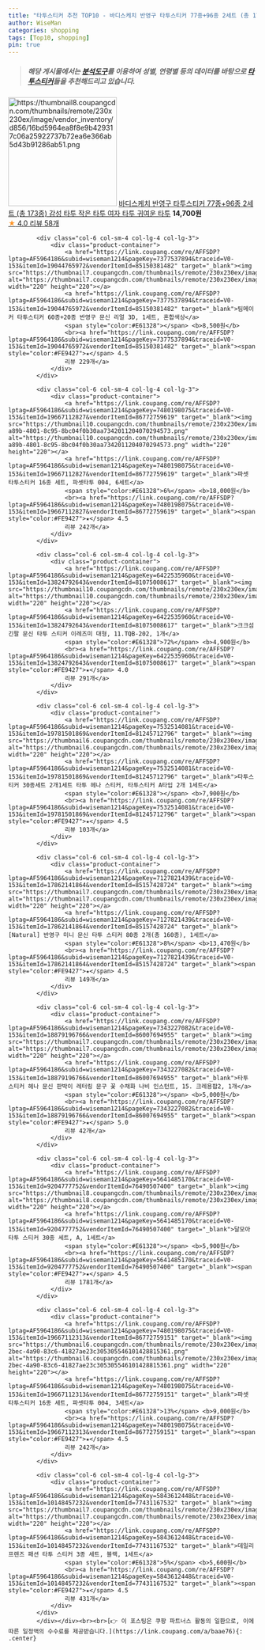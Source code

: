 ```yaml
---
title: "타투스티커 추천 TOP10 - 바디스케치 반영구 타투스티커 77종+96종 2세트 (총 173종) 감성 타투 작은 타투 여자 타투 귀여운 타투"
author: WiseMan
categories: shopping
tags: [Top10, shopping]
pin: true
---
```


> ##### 해당 게시물에서는 [**분석도구**](https://itemscout.io/)를 이용하여 **성별**, **연령별** 등의 데이터를 바탕으로 [**타투스티커**](https://link.coupang.com/a/baae76)들을 추천해드리고 있습니다.
<div class="container"><div class="row">
            <div class="col-6 col-sm-4 col-lg-4 col-lg-3">
                <div class="product-container">
                    <a href="https://link.coupang.com/re/AFFSDP?lptag=AF5964186&subid=wiseman1214&pageKey=7534816696&traceid=V0-153&itemId=19793051589&vendorItemId=86810588934" target="_blank"><img src="https://thumbnail8.coupangcdn.com/thumbnails/remote/230x230ex/image/vendor_inventory/d856/16bd5964ea8f8e9b429317c06a25922737b72ea6e366ab5d43b91286ab51.png" alt="https://thumbnail8.coupangcdn.com/thumbnails/remote/230x230ex/image/vendor_inventory/d856/16bd5964ea8f8e9b429317c06a25922737b72ea6e366ab5d43b91286ab51.png" width="220" height="220"></a>
                    <a href="https://link.coupang.com/re/AFFSDP?lptag=AF5964186&subid=wiseman1214&pageKey=7534816696&traceid=V0-153&itemId=19793051589&vendorItemId=86810588934" target="_blank">바디스케치 반영구 타투스티커 77종+96종 2세트 (총 173종) 감성 타투 작은 타투 여자 타투 귀여운 타투</a>
                    <span style="color:#E61328"></span> <b>14,700원</b>
                    <br><a href="https://link.coupang.com/re/AFFSDP?lptag=AF5964186&subid=wiseman1214&pageKey=7534816696&traceid=V0-153&itemId=19793051589&vendorItemId=86810588934" target="_blank"><span style="color:#FE9427">★</span> 4.0
                    리뷰 58개</a>
                </div>
            </div>
            
            <div class="col-6 col-sm-4 col-lg-4 col-lg-3">
                <div class="product-container">
                    <a href="https://link.coupang.com/re/AFFSDP?lptag=AF5964186&subid=wiseman1214&pageKey=7377537894&traceid=V0-153&itemId=19044765972&vendorItemId=85150381482" target="_blank"><img src="https://thumbnail7.coupangcdn.com/thumbnails/remote/230x230ex/image/vendor_inventory/c8b6/fe1b051667ad3fe868ed9f4dfc4058f11b0b3bed5579c69bf61cf78476a3.jpg" alt="https://thumbnail7.coupangcdn.com/thumbnails/remote/230x230ex/image/vendor_inventory/c8b6/fe1b051667ad3fe868ed9f4dfc4058f11b0b3bed5579c69bf61cf78476a3.jpg" width="220" height="220"></a>
                    <a href="https://link.coupang.com/re/AFFSDP?lptag=AF5964186&subid=wiseman1214&pageKey=7377537894&traceid=V0-153&itemId=19044765972&vendorItemId=85150381482" target="_blank">팀메이커 타투스티커 60종+20종 반영구 문신 리얼 3D, 1세트, 혼합색상</a>
                    <span style="color:#E61328"></span> <b>8,500원</b>
                    <br><a href="https://link.coupang.com/re/AFFSDP?lptag=AF5964186&subid=wiseman1214&pageKey=7377537894&traceid=V0-153&itemId=19044765972&vendorItemId=85150381482" target="_blank"><span style="color:#FE9427">★</span> 4.5
                    리뷰 229개</a>
                </div>
            </div>
            
            <div class="col-6 col-sm-4 col-lg-4 col-lg-3">
                <div class="product-container">
                    <a href="https://link.coupang.com/re/AFFSDP?lptag=AF5964186&subid=wiseman1214&pageKey=7480198075&traceid=V0-153&itemId=19667112827&vendorItemId=86772759619" target="_blank"><img src="https://thumbnail10.coupangcdn.com/thumbnails/remote/230x230ex/image/retail/images/2001df8b-a89b-4801-8c95-8bc04f0b30aa7342011204070294573.png" alt="https://thumbnail10.coupangcdn.com/thumbnails/remote/230x230ex/image/retail/images/2001df8b-a89b-4801-8c95-8bc04f0b30aa7342011204070294573.png" width="220" height="220"></a>
                    <a href="https://link.coupang.com/re/AFFSDP?lptag=AF5964186&subid=wiseman1214&pageKey=7480198075&traceid=V0-153&itemId=19667112827&vendorItemId=86772759619" target="_blank">파셋 타투스티커 16종 세트, 파셋타투 004, 6세트</a>
                    <span style="color:#E61328">6%</span> <b>18,000원</b>
                    <br><a href="https://link.coupang.com/re/AFFSDP?lptag=AF5964186&subid=wiseman1214&pageKey=7480198075&traceid=V0-153&itemId=19667112827&vendorItemId=86772759619" target="_blank"><span style="color:#FE9427">★</span> 4.5
                    리뷰 242개</a>
                </div>
            </div>
            
            <div class="col-6 col-sm-4 col-lg-4 col-lg-3">
                <div class="product-container">
                    <a href="https://link.coupang.com/re/AFFSDP?lptag=AF5964186&subid=wiseman1214&pageKey=6422535960&traceid=V0-153&itemId=13824792643&vendorItemId=81075008617" target="_blank"><img src="https://thumbnail10.coupangcdn.com/thumbnails/remote/230x230ex/image/vendor_inventory/c2c8/2443c1f6d0241c19c9694bdf23a5450973d21d64008afc9c5cf726f40b8c.jpg" alt="https://thumbnail10.coupangcdn.com/thumbnails/remote/230x230ex/image/vendor_inventory/c2c8/2443c1f6d0241c19c9694bdf23a5450973d21d64008afc9c5cf726f40b8c.jpg" width="220" height="220"></a>
                    <a href="https://link.coupang.com/re/AFFSDP?lptag=AF5964186&subid=wiseman1214&pageKey=6422535960&traceid=V0-153&itemId=13824792643&vendorItemId=81075008617" target="_blank">크크섬 긴팔 문신 타투 스티커 이레즈미 대형, 11.TQB-202, 1개</a>
                    <span style="color:#E61328">72%</span> <b>4,900원</b>
                    <br><a href="https://link.coupang.com/re/AFFSDP?lptag=AF5964186&subid=wiseman1214&pageKey=6422535960&traceid=V0-153&itemId=13824792643&vendorItemId=81075008617" target="_blank"><span style="color:#FE9427">★</span> 4.0
                    리뷰 291개</a>
                </div>
            </div>
            
            <div class="col-6 col-sm-4 col-lg-4 col-lg-3">
                <div class="product-container">
                    <a href="https://link.coupang.com/re/AFFSDP?lptag=AF5964186&subid=wiseman1214&pageKey=7532514081&traceid=V0-153&itemId=19781501869&vendorItemId=81245712796" target="_blank"><img src="https://thumbnail6.coupangcdn.com/thumbnails/remote/230x230ex/image/vendor_inventory/264f/bfcf790b48691f9ae7f856d0e5daba04104a1fbba60adf2b61f6b5ebf0b4.jpg" alt="https://thumbnail6.coupangcdn.com/thumbnails/remote/230x230ex/image/vendor_inventory/264f/bfcf790b48691f9ae7f856d0e5daba04104a1fbba60adf2b61f6b5ebf0b4.jpg" width="220" height="220"></a>
                    <a href="https://link.coupang.com/re/AFFSDP?lptag=AF5964186&subid=wiseman1214&pageKey=7532514081&traceid=V0-153&itemId=19781501869&vendorItemId=81245712796" target="_blank">타투스티커 30종세트 2개1세트 타투 헤나 스티커, 타투스티커 A타입 2개 1세트</a>
                    <span style="color:#E61328"></span> <b>7,900원</b>
                    <br><a href="https://link.coupang.com/re/AFFSDP?lptag=AF5964186&subid=wiseman1214&pageKey=7532514081&traceid=V0-153&itemId=19781501869&vendorItemId=81245712796" target="_blank"><span style="color:#FE9427">★</span> 4.5
                    리뷰 103개</a>
                </div>
            </div>
            
            <div class="col-6 col-sm-4 col-lg-4 col-lg-3">
                <div class="product-container">
                    <a href="https://link.coupang.com/re/AFFSDP?lptag=AF5964186&subid=wiseman1214&pageKey=7127821439&traceid=V0-153&itemId=17862141864&vendorItemId=85157428724" target="_blank"><img src="https://thumbnail7.coupangcdn.com/thumbnails/remote/230x230ex/image/vendor_inventory/1ac1/99edb5cba245aab70cfd6fdd1e803640994eed622c86315cc3b291e52522.jpg" alt="https://thumbnail7.coupangcdn.com/thumbnails/remote/230x230ex/image/vendor_inventory/1ac1/99edb5cba245aab70cfd6fdd1e803640994eed622c86315cc3b291e52522.jpg" width="220" height="220"></a>
                    <a href="https://link.coupang.com/re/AFFSDP?lptag=AF5964186&subid=wiseman1214&pageKey=7127821439&traceid=V0-153&itemId=17862141864&vendorItemId=85157428724" target="_blank">[Natural] 반영구 미니 문신 타투 스티커 80종 2개(총 160종), 1세트</a>
                    <span style="color:#E61328">8%</span> <b>13,470원</b>
                    <br><a href="https://link.coupang.com/re/AFFSDP?lptag=AF5964186&subid=wiseman1214&pageKey=7127821439&traceid=V0-153&itemId=17862141864&vendorItemId=85157428724" target="_blank"><span style="color:#FE9427">★</span> 4.5
                    리뷰 149개</a>
                </div>
            </div>
            
            <div class="col-6 col-sm-4 col-lg-4 col-lg-3">
                <div class="product-container">
                    <a href="https://link.coupang.com/re/AFFSDP?lptag=AF5964186&subid=wiseman1214&pageKey=7343227082&traceid=V0-153&itemId=18879196766&vendorItemId=86007694955" target="_blank"><img src="https://thumbnail7.coupangcdn.com/thumbnails/remote/230x230ex/image/vendor_inventory/e3f9/c028dbccb941c88d67d32fde85f62ad9417eb1f2bc47ed27557d4442ace3.jpg" alt="https://thumbnail7.coupangcdn.com/thumbnails/remote/230x230ex/image/vendor_inventory/e3f9/c028dbccb941c88d67d32fde85f62ad9417eb1f2bc47ed27557d4442ace3.jpg" width="220" height="220"></a>
                    <a href="https://link.coupang.com/re/AFFSDP?lptag=AF5964186&subid=wiseman1214&pageKey=7343227082&traceid=V0-153&itemId=18879196766&vendorItemId=86007694955" target="_blank">타투 스티커 헤나 문신 판박이 레터링 문구 꽃 수채화 나비 인스턴트, 15. 크레용팝2, 1개</a>
                    <span style="color:#E61328"></span> <b>5,000원</b>
                    <br><a href="https://link.coupang.com/re/AFFSDP?lptag=AF5964186&subid=wiseman1214&pageKey=7343227082&traceid=V0-153&itemId=18879196766&vendorItemId=86007694955" target="_blank"><span style="color:#FE9427">★</span> 5.0
                    리뷰 42개</a>
                </div>
            </div>
            
            <div class="col-6 col-sm-4 col-lg-4 col-lg-3">
                <div class="product-container">
                    <a href="https://link.coupang.com/re/AFFSDP?lptag=AF5964186&subid=wiseman1214&pageKey=5641485170&traceid=V0-153&itemId=9204777752&vendorItemId=76490507400" target="_blank"><img src="https://thumbnail8.coupangcdn.com/thumbnails/remote/230x230ex/image/rs_quotation_api/lqyopnp9/4ceb381773b5415ead086e3f762f8fb3.jpg" alt="https://thumbnail8.coupangcdn.com/thumbnails/remote/230x230ex/image/rs_quotation_api/lqyopnp9/4ceb381773b5415ead086e3f762f8fb3.jpg" width="220" height="220"></a>
                    <a href="https://link.coupang.com/re/AFFSDP?lptag=AF5964186&subid=wiseman1214&pageKey=5641485170&traceid=V0-153&itemId=9204777752&vendorItemId=76490507400" target="_blank">달모아 타투 스티커 30종 세트, A, 1세트</a>
                    <span style="color:#E61328"></span> <b>5,900원</b>
                    <br><a href="https://link.coupang.com/re/AFFSDP?lptag=AF5964186&subid=wiseman1214&pageKey=5641485170&traceid=V0-153&itemId=9204777752&vendorItemId=76490507400" target="_blank"><span style="color:#FE9427">★</span> 4.5
                    리뷰 1781개</a>
                </div>
            </div>
            
            <div class="col-6 col-sm-4 col-lg-4 col-lg-3">
                <div class="product-container">
                    <a href="https://link.coupang.com/re/AFFSDP?lptag=AF5964186&subid=wiseman1214&pageKey=7480198075&traceid=V0-153&itemId=19667112313&vendorItemId=86772759151" target="_blank"><img src="https://thumbnail6.coupangcdn.com/thumbnails/remote/230x230ex/image/retail/images/8c1ca851-2bec-4a90-83c6-41827ae23c305305546101428815361.png" alt="https://thumbnail6.coupangcdn.com/thumbnails/remote/230x230ex/image/retail/images/8c1ca851-2bec-4a90-83c6-41827ae23c305305546101428815361.png" width="220" height="220"></a>
                    <a href="https://link.coupang.com/re/AFFSDP?lptag=AF5964186&subid=wiseman1214&pageKey=7480198075&traceid=V0-153&itemId=19667112313&vendorItemId=86772759151" target="_blank">파셋 타투스티커 16종 세트, 파셋타투 004, 3세트</a>
                    <span style="color:#E61328">13%</span> <b>9,000원</b>
                    <br><a href="https://link.coupang.com/re/AFFSDP?lptag=AF5964186&subid=wiseman1214&pageKey=7480198075&traceid=V0-153&itemId=19667112313&vendorItemId=86772759151" target="_blank"><span style="color:#FE9427">★</span> 4.5
                    리뷰 242개</a>
                </div>
            </div>
            
            <div class="col-6 col-sm-4 col-lg-4 col-lg-3">
                <div class="product-container">
                    <a href="https://link.coupang.com/re/AFFSDP?lptag=AF5964186&subid=wiseman1214&pageKey=5843612448&traceid=V0-153&itemId=10148457232&vendorItemId=77431167532" target="_blank"><img src="https://thumbnail7.coupangcdn.com/thumbnails/remote/230x230ex/image/rs_quotation_api/fxbqwyo6/9b70506e640a4890a080d01a1ff46590.jpg" alt="https://thumbnail7.coupangcdn.com/thumbnails/remote/230x230ex/image/rs_quotation_api/fxbqwyo6/9b70506e640a4890a080d01a1ff46590.jpg" width="220" height="220"></a>
                    <a href="https://link.coupang.com/re/AFFSDP?lptag=AF5964186&subid=wiseman1214&pageKey=5843612448&traceid=V0-153&itemId=10148457232&vendorItemId=77431167532" target="_blank">데일리프렌즈 패션 타투 스티커 3종 세트, 블랙, 1세트</a>
                    <span style="color:#E61328">5%</span> <b>5,600원</b>
                    <br><a href="https://link.coupang.com/re/AFFSDP?lptag=AF5964186&subid=wiseman1214&pageKey=5843612448&traceid=V0-153&itemId=10148457232&vendorItemId=77431167532" target="_blank"><span style="color:#FE9427">★</span> 4.5
                    리뷰 431개</a>
                </div>
            </div>
            </div></div><br><br>[👉 이 포스팅은 쿠팡 파트너스 활동의 일환으로, 이에 따른 일정액의 수수료를 제공받습니다.](https://link.coupang.com/a/baae76){: .center}
